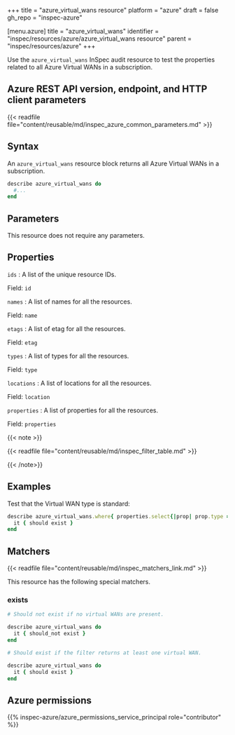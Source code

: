 +++
title = "azure_virtual_wans resource"
platform = "azure"
draft = false
gh_repo = "inspec-azure"

[menu.azure]
title = "azure_virtual_wans"
identifier = "inspec/resources/azure/azure_virtual_wans resource"
parent = "inspec/resources/azure"
+++

Use the `azure_virtual_wans` InSpec audit resource to test the properties related to all Azure Virtual WANs in a subscription.

## Azure REST API version, endpoint, and HTTP client parameters

{{< readfile file="content/reusable/md/inspec_azure_common_parameters.md" >}}

## Syntax

An `azure_virtual_wans` resource block returns all Azure Virtual WANs in a subscription.

```ruby
describe azure_virtual_wans do
  #...
end
```

## Parameters

This resource does not require any parameters.

## Properties

`ids`
: A list of the unique resource IDs.

  Field: `id`

`names`
: A list of names for all the resources.

  Field: `name`

`etags`
: A list of etag for all the resources.

  Field: `etag`

`types`
: A list of types for all the resources.

  Field: `type`

`locations`
: A list of locations for all the resources.

  Field: `location`

`properties`
: A list of properties for all the resources.

  Field: `properties`

{{< note >}}

{{< readfile file="content/reusable/md/inspec_filter_table.md" >}}

{{< /note>}}

## Examples

Test that the Virtual WAN type is standard:

```ruby
describe azure_virtual_wans.where{ properties.select{|prop| prop.type == 'Standard' } } do
  it { should exist }
end
```

## Matchers

{{< readfile file="content/reusable/md/inspec_matchers_link.md" >}}

This resource has the following special matchers.

### exists

```ruby
# Should not exist if no virtual WANs are present.

describe azure_virtual_wans do
  it { should_not exist }
end

# Should exist if the filter returns at least one virtual WAN.

describe azure_virtual_wans do
  it { should exist }
end
```

## Azure permissions

{{% inspec-azure/azure_permissions_service_principal role="contributor" %}}
